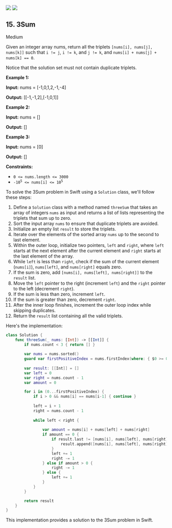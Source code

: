 [![](https://img.shields.io/github/stars/javadev/LeetCode-in-All?label=Stars&style=flat-square)](https://github.com/javadev/LeetCode-in-All)
[![](https://img.shields.io/github/forks/javadev/LeetCode-in-All?label=Fork%20me%20on%20GitHub%20&style=flat-square)](https://github.com/javadev/LeetCode-in-All/fork)

## 15\. 3Sum

Medium

Given an integer array nums, return all the triplets `[nums[i], nums[j], nums[k]]` such that `i != j`, `i != k`, and `j != k`, and `nums[i] + nums[j] + nums[k] == 0`.

Notice that the solution set must not contain duplicate triplets.

**Example 1:**

**Input:** nums = [-1,0,1,2,-1,-4]

**Output:** [[-1,-1,2],[-1,0,1]] 

**Example 2:**

**Input:** nums = []

**Output:** [] 

**Example 3:**

**Input:** nums = [0]

**Output:** [] 

**Constraints:**

*   `0 <= nums.length <= 3000`
*   <code>-10<sup>5</sup> <= nums[i] <= 10<sup>5</sup></code>

To solve the 3Sum problem in Swift using a `Solution` class, we'll follow these steps:

1. Define a `Solution` class with a method named `threeSum` that takes an array of integers `nums` as input and returns a list of lists representing the triplets that sum up to zero.
2. Sort the input array `nums` to ensure that duplicate triplets are avoided.
3. Initialize an empty list `result` to store the triplets.
4. Iterate over the elements of the sorted array `nums` up to the second to last element.
5. Within the outer loop, initialize two pointers, `left` and `right`, where `left` starts at the next element after the current element and `right` starts at the last element of the array.
6. While `left` is less than `right`, check if the sum of the current element (`nums[i]`), `nums[left]`, and `nums[right]` equals zero.
7. If the sum is zero, add `[nums[i], nums[left], nums[right]]` to the `result` list.
8. Move the `left` pointer to the right (increment `left`) and the `right` pointer to the left (decrement `right`).
9. If the sum is less than zero, increment `left`.
10. If the sum is greater than zero, decrement `right`.
11. After the inner loop finishes, increment the outer loop index while skipping duplicates.
12. Return the `result` list containing all the valid triplets.

Here's the implementation:

```swift
class Solution {    
    func threeSum(_ nums: [Int]) -> [[Int]] {
        if nums.count < 3 { return [] }
        
        var nums = nums.sorted()
        guard var firstPositiveIndex = nums.firstIndex(where: { $0 >= 0 }) else { return [] }
        
        var result: [[Int]] = []
        var left = 0
        var right = nums.count - 1
        var amount = 0

        for i in (0...firstPositiveIndex) {
            if i > 0 && nums[i] == nums[i-1] { continue }
            
            left = i + 1
            right = nums.count - 1
            
            while left < right {
                
                var amount = nums[i] + nums[left] + nums[right]
                if amount == 0 {
                    if result.last != [nums[i], nums[left], nums[right]] {
                        result.append([nums[i], nums[left], nums[right]])
                    }
                    left += 1
                    right -= 1
                } else if amount > 0 {
                    right -= 1
                } else {
                    left += 1
                }
            }
        }

        return result
    }
}
```

This implementation provides a solution to the 3Sum problem in Swift.